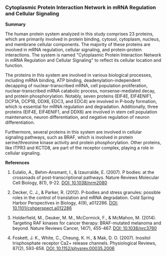 ### Cytoplasmic Protein Interaction Network in mRNA Regulation and Cellular Signaling

**Summary**

The human protein system analyzed in this study comprises 23 proteins, which are primarily involved in protein binding, cytosol, cytoplasm, nucleus, and membrane cellular components. The majority of these proteins are involved in mRNA regulation, cellular signaling, and protein-protein interactions. The system is named "Cytoplasmic Protein Interaction Network in mRNA Regulation and Cellular Signaling" to reflect its cellular location and function.

The proteins in this system are involved in various biological processes, including mRNA binding, ATP binding, deadenylation-independent decapping of nuclear-transcribed mRNA, cell population proliferation, nuclear-transcribed mRNA catabolic process, nonsense-mediated decay, and protein phosphorylation. Notably, seven proteins (EIF4E, EIF4ENIF1, DCP1A, DCP1B, DDX6, EDC3, and EDC4) are involved in P-body formation, which is essential for mRNA regulation and degradation. Additionally, three proteins (EIF4E, EIF4ENIF1, and DDX6) are involved in stem cell population maintenance, neuron differentiation, and negative regulation of neuron differentiation.

Furthermore, several proteins in this system are involved in cellular signaling pathways, such as BRAF, which is involved in protein serine/threonine kinase activity and protein phosphorylation. Other proteins, like ITPR3 and KCTD8, are part of the receptor complex, playing a role in cellular signaling.

**References**

1. Eulalio, A., Behm-Ansmant, I., & Izaurralde, E. (2007). P bodies: at the crossroads of post-transcriptional pathways. Nature Reviews Molecular Cell Biology, 8(1), 9-22. [DOI: 10.1038/nrm2080](https://doi.org/10.1038/nrm2080)

2. Decker, C. J., & Parker, R. (2012). P-bodies and stress granules: possible roles in the control of translation and mRNA degradation. Cold Spring Harbor Perspectives in Biology, 4(9), a012286. [DOI: 10.1101/cshperspect.a012286](https://doi.org/10.1101/cshperspect.a012286)

3. Holderfield, M., Deuker, M. M., McCormick, F., & McMahon, M. (2014). Targeting RAF kinases for cancer therapy: BRAF-mutated melanoma and beyond. Nature Reviews Cancer, 14(7), 455-467. [DOI: 10.1038/nrc3760](https://doi.org/10.1038/nrc3760)

4. Foskett, J. K., White, C., Cheung, K. H., & Mak, D. O. (2007). Inositol trisphosphate receptor Ca2+ release channels. Physiological Reviews, 87(2), 593-658. [DOI: 10.1152/physrev.00035.2006](https://doi.org/10.1152/physrev.00035.2006)